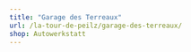 ```yaml
---
title: "Garage des Terreaux"
url: /la-tour-de-peilz/garage-des-terreaux/
shop: Autowerkstatt
---
```

